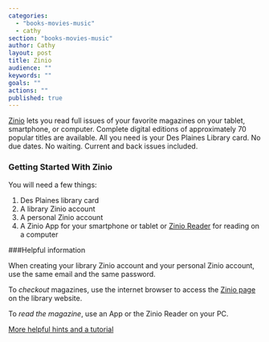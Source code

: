 ```yaml
---
categories: 
  - "books-movies-music"
  - cathy
section: "books-movies-music"
author: Cathy
layout: post
title: Zinio
audience: ""
keywords: ""
goals: ""
actions: ""
published: true
---
```


[Zinio](https://www.rbdigital.com/desplainesil/service/zinio/landing?) lets you read full issues of your favorite magazines on your tablet, smartphone, or computer. Complete digital editions of approximately 70 popular titles are available. All you need is your Des Plaines Library card. No due dates. No waiting. Current and back issues included.

### Getting Started With Zinio 

You will need a few things:
1. Des Plaines library card
2. A library Zinio account
3. A personal Zinio account
4. A Zinio App for your smartphone or tablet or [Zinio Reader](http://www.zinio.com/www/apps/desktop.jsp) for reading on a computer

###Helpful information

When creating your library Zinio account and your personal Zinio account, use the same email and the same password.

To *checkout* magazines, use the internet browser to access the [Zinio page](https://www.rbdigital.com/desplainesil/service/zinio/landing?) on the library website.

To *read the magazine*, use an App or the Zinio Reader on your PC.

[More helpful hints and a tutorial](https://www.rbdigital.com/service/zinio)